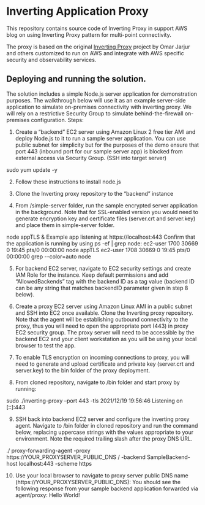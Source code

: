 # Inverting Application Proxy
This repository contains source code of Inverting Proxy in support AWS blog on using Inverting Proxy pattern for multi-point connectivity.

The proxy is based on the original [Inverting Proxy](https://github.com/google/inverting-proxy) project by Omar Jarjur and others customized to run on AWS and integrate with AWS specific security and observability services.

## Deploying and running the solution.

The solution includes a simple Node.js  server application for demonstration purposes. The walkthrough below will use it as an example server-side application to simulate on-premises connectivity with inverting proxy. We will rely on a restrictive Security Group to simulate behind-the-firewall on-premises configuration.
Steps:

1.	Create a “backend” EC2 server using Amazon Linux 2 free tier AMI and deploy Node.js to it to run a sample server application. You can use public subnet for simplicity but for the purposes of the demo ensure that port 443 (inbound port for our sample server app) is blocked from external access via Security Group.
(SSH into target server)

sudo yum update -y

2.	Follow these instructions to install node.js

3.	Clone the Inverting proxy repository to the “backend” instance

4.	From /simple-server folder, run the sample encrypted server application in the background. Note that for SSL-enabled version you would need to generate encryption key and certificate files (server.crt and server.key) and place them in simple-server folder. 

node appTLS &
Example app listening at https://localhost:443
Confirm that the application is running by using ps -ef | grep node:
ec2-user  1700 30669  0 19:45 pts/0    00:00:00 node appTLS
ec2-user  1708 30669  0 19:45 pts/0    00:00:00 grep --color=auto node

5.	For backend EC2 server, navigate to EC2 security settings and create IAM Role for the instance. Keep default permissions and add “AllowedBackends” tag with the backend ID as a tag value (backend ID can be any string that matches backendID parameter given in step 8 below).

6.	Create a proxy EC2 server using Amazon Linux AMI in a public subnet and SSH into EC2 once available. Clone the Inverting proxy repository. Note that the agent will be establishing outbound connectivity to the proxy, thus you will need to open the appropriate port (443) in proxy EC2 security group. The proxy server will need to be accessible by the backend EC2 and your client workstation as you will be using your local browser to test the app. 

7.	To enable TLS encryption on incoming connections to proxy, you will need to generate and upload certificate and private key (server.crt and server.key) to the bin folder of the proxy deployment.  

8.	From cloned repository, navigate to /bin folder and start proxy by running:

sudo ./inverting-proxy –port 443 -tls
2021/12/19 19:56:46 Listening on [::]:443

9.	SSH back into backend EC2 server and configure the inverting proxy agent. Navigate to /bin folder in cloned repository and run the command below, replacing uppercase strings with the values appropriate to your environment. Note the required trailing slash after the proxy DNS URL.

./ proxy-forwarding-agent -proxy https://YOUR_PROXYSERVER_PUBLIC_DNS / -backend SampleBackend-host localhost:443 -scheme https

10.	Use your local browser to navigate to proxy server public DNS name (https://YOUR_PROXYSERVER_PUBLIC_DNS):
You should see the following response from your sample backend application forwarded via agent/proxy:
Hello World!

